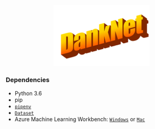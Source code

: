 <p align="center">
<img src="./img/danknet.png"  width="50%"/>
</p>

### Dependencies
- Python 3.6
- pip
- [`pipenv`](https://github.com/pypa/pipenv)
- [`Dataset`](https://www.kaggle.com/sayangoswami/reddit-memes-dataset/downloads/reddit-memes-dataset.zip/3)
- Azure Machine Learning Workbench: [`Windows`](https://aka.ms/azureml-wb-msi) or [`Mac`](https://aka.ms/azureml-wb-dmg)